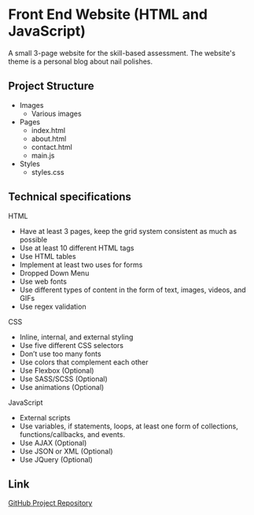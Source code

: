 # Front End Website (HTML and JavaScript)

A small 3-page website for the skill-based assessment. The website's theme is a personal blog about nail polishes.

## Project Structure
- Images
  - Various images
- Pages
  - index.html
  - about.html
  - contact.html
  - main.js
- Styles
  - styles.css

## Technical specifications

HTML
- Have at least 3 pages, keep the grid system consistent as much as possible
- Use at least 10 different HTML tags
- Use HTML tables
- Implement at least two uses for forms
- Dropped Down Menu
- Use web fonts
- Use different types of content in the form of text, images, videos, and GIFs
- Use regex validation

CSS
- Inline, internal, and external styling
- Use five different CSS selectors
- Don’t use too many fonts
- Use colors that complement each other
- Use Flexbox (Optional)
- Use SASS/SCSS (Optional)
- Use animations (Optional)

JavaScript
- External scripts
- Use variables, if statements, loops, at least one form of collections,
functions/callbacks, and events.
- Use AJAX (Optional)
- Use JSON or XML (Optional)
- Use JQuery (Optional)


## Link
[GitHub Project Repository](https://github.com/aventon1/FrontEndWebsite)


